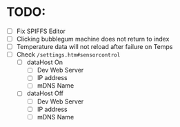 # TODO:

- [ ] Fix SPIFFS Editor
- [ ] Clicking bubblegum machine does not return to index
- [ ] Temperature data will not reload after failure on Temps
- [ ] Check `/settings.htm#sensorcontrol`
    - [ ] dataHost On
        - [ ] Dev Web Server
        - [ ] IP address
        - [ ] mDNS Name
    - [ ] dataHost Off
        - [ ] Dev Web Server
        - [ ] IP address
        - [ ] mDNS Name
